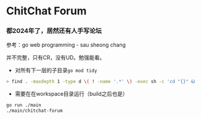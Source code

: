 # ChitChat Forum

### 都2024年了，居然还有人手写论坛

参考：go web programming - sau sheong chang

并不完整，只有CR，没有UD。勉强能看。

- 对所有下一层的子目录`go mod tidy`
```bash
> find . -maxdepth 1 -type d \( ! -name '.*' \) -exec sh -c 'cd "{}" && go mod tidy' \;
```
- 需要在在workspace目录运行（build之后也是）
```bash
go run ./main
./main/chitchat-forum
```